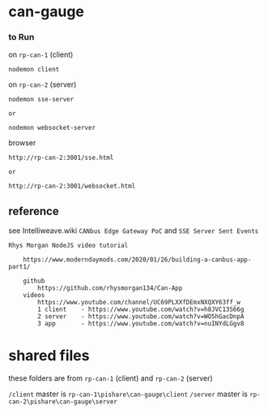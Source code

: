 # can-gauge

### to Run 
on `rp-can-1` (client)

    nodemon client

on `rp-can-2` (server)

    nodemon sse-server

    or

    nodemon websocket-server

browser
    
    http://rp-can-2:3001/sse.html

    or 

    http://rp-can-2:3001/websocket.html


## reference

see Intelliweave.wiki `CANbus Edge Gateway PoC` and `SSE Server Sent Events`

    Rhys Morgan NodeJS video tutorial
        
        https://www.moderndaymods.com/2020/01/26/building-a-canbus-app-part1/
        
        github
            https://github.com/rhysmorgan134/Can-App
        videos
            https://www.youtube.com/channel/UC69PLXXfDEmxNXQXY63ff_w
            1 client    - https://www.youtube.com/watch?v=h8JVC13S66g
            2 server    - https://www.youtube.com/watch?v=WO5hGacDnpA
            3 app       - https://www.youtube.com/watch?v=nuINYdLGgv8

# shared files
these folders are from `rp-can-1` (client) and `rp-can-2` (server)

`/client` master is `rp-can-1\pishare\can-gauge\client`
`/server` master is `rp-can-2\pishare\can-gauge\server`
